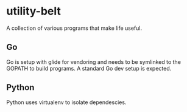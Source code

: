 # utility-belt
A collection of various programs that make life useful.

## Go
Go is setup with glide for vendoring and needs to be symlinked to the GOPATH to build programs.
A standard Go dev setup is expected.

## Python
Python uses virtualenv to isolate dependescies.